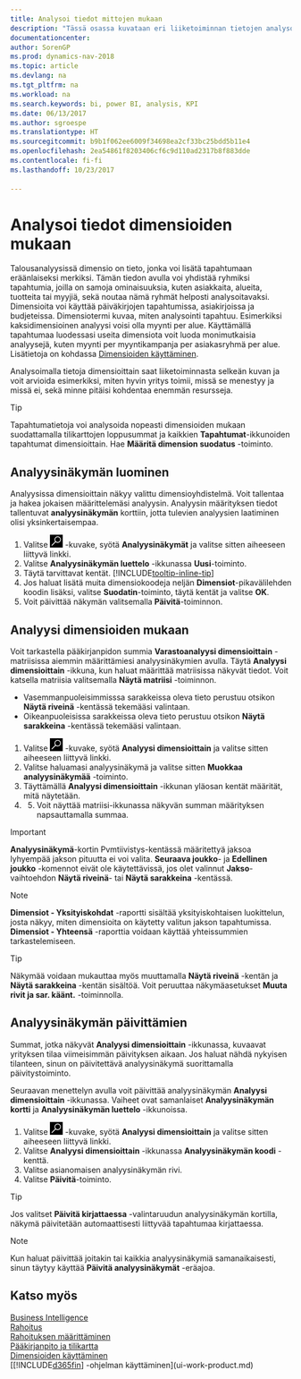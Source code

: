 ```yaml
---
title: Analysoi tiedot mittojen mukaan
description: "Tässä osassa kuvataan eri liiketoiminnan tietojen analysointi dimensioiden mukaan."
documentationcenter: 
author: SorenGP
ms.prod: dynamics-nav-2018
ms.topic: article
ms.devlang: na
ms.tgt_pltfrm: na
ms.workload: na
ms.search.keywords: bi, power BI, analysis, KPI
ms.date: 06/13/2017
ms.author: sgroespe
ms.translationtype: HT
ms.sourcegitcommit: b9b1f062ee6009f34698ea2cf33bc25bdd5b11e4
ms.openlocfilehash: 2ea54861f8203406cf6c9d110ad2317b8f883dde
ms.contentlocale: fi-fi
ms.lasthandoff: 10/23/2017

---
```

#  <a name="how-to-analyze-data-by-dimensions"></a>Analysoi tiedot dimensioiden mukaan
Talousanalyysissä dimensio on tieto, jonka voi lisätä tapahtumaan eräänlaiseksi merkiksi. Tämän tiedon avulla voi yhdistää ryhmiksi tapahtumia, joilla on samoja ominaisuuksia, kuten asiakkaita, alueita, tuotteita tai myyjiä, sekä noutaa nämä ryhmät helposti analysoitavaksi. Dimensioita voi käyttää päiväkirjojen tapahtumissa, asiakirjoissa ja budjeteissa. Dimensiotermi kuvaa, miten analysointi tapahtuu. Esimerkiksi kaksidimensioinen analyysi voisi olla myynti per alue. Käyttämällä tapahtumaa luodessasi useita dimensiota voit luoda monimutkaisia analyysejä, kuten myynti per myyntikampanja per asiakasryhmä per alue. Lisätietoja on kohdassa [Dimensioiden käyttäminen](finance-dimensions.md).

Analysoimalla tietoja dimensioittain saat liiketoiminnasta selkeän kuvan ja voit arvioida esimerkiksi, miten hyvin yritys toimii, missä se menestyy ja missä ei, sekä minne pitäisi kohdentaa enemmän resursseja.

> [!TIP]
> Tapahtumatietoja voi analysoida nopeasti dimensioiden mukaan suodattamalla tilikarttojen loppusummat ja kaikkien **Tapahtumat**-ikkunoiden tapahtumat dimensioittain. Hae **Määritä dimension suodatus** -toiminto.

## <a name="to-set-up-an-analysis-view"></a>Analyysinäkymän luominen  
Analyysissa dimensioittain näkyy valittu dimensioyhdistelmä. Voit tallentaa ja hakea jokaisen määrittelemäsi analyysin. Analyysin määrityksen tiedot tallentuvat **analyysinäkymän** korttiin, jotta tulevien analyysien laatiminen olisi yksinkertaisempaa.  

1. Valitse ![Etsi sivu tai raportti](media/ui-search/search_small.png "Etsi sivu tai raportti -kuvake") -kuvake, syötä **Analyysinäkymät** ja valitse sitten aiheeseen liittyvä linkki.  
2. Valitse **Analyysinäkymän luettelo** -ikkunassa **Uusi**-toiminto.
3. Täytä tarvittavat kentät. [!INCLUDE[tooltip-inline-tip](includes/tooltip-inline-tip_md.md)]
4. Jos haluat lisätä muita dimensiokoodeja neljän **Dimensiot**-pikavälilehden koodin lisäksi, valitse **Suodatin**-toiminto, täytä kentät ja valitse **OK**.  
5. Voit päivittää näkymän valitsemalla **Päivitä**-toiminnon.

## <a name="to-analyze-by-dimensions"></a>Analyysi dimensioiden mukaan
Voit tarkastella pääkirjanpidon summia **Varastoanalyysi dimensioittain** -matriisissa aiemmin määrittämiesi analyysinäkymien avulla. Täytä **Analyysi dimensioittain** -ikkuna, kun haluat määrittää matriisissa näkyvät tiedot. Voit katsella matriisia valitsemalla **Näytä matriisi** -toiminnon.  

- Vasemmanpuoleisimmisssa sarakkeissa oleva tieto perustuu otsikon **Näytä riveinä** -kentässä tekemääsi valintaan.  
- Oikeanpuoleisissa sarakkeissa oleva tieto perustuu otsikon **Näytä sarakkeina** -kentässä tekemääsi valintaan.  

1. Valitse ![Etsi sivu tai raportti](media/ui-search/search_small.png "Etsi sivu tai raportti -kuvake") -kuvake, syötä **Analyysi dimensioittain** ja valitse sitten aiheeseen liittyvä linkki.  
2. Valitse haluamasi analyysinäkymä ja valitse sitten **Muokkaa analyysinäkymää** -toiminto.
3. Täyttämällä **Analyysi dimensioittain** -ikkunan yläosan kentät määrität, mitä näytetään.
4. 5. Voit näyttää matriisi-ikkunassa näkyvän summan määrityksen napsauttamalla summaa.  

> [!IMPORTANT]  
>   **Analyysinäkymä**-kortin Pvmtiivistys-kentässä määritettyä jaksoa lyhyempää jakson pituutta ei voi valita. **Seuraava joukko**- ja **Edellinen joukko** -komennot eivät ole käytettävissä, jos olet valinnut **Jakso**-vaihtoehdon **Näytä riveinä**- tai **Näytä sarakkeina** -kentässä.  

> [!NOTE]  
>   **Dimensiot - Yksityiskohdat** -raportti sisältää yksityiskohtaisen luokittelun, josta näkyy, miten dimensioita on käytetty valitun jakson tapahtumissa. **Dimensiot - Yhteensä** -raporttia voidaan käyttää yhteissummien tarkastelemiseen.  

> [!TIP]  
>   Näkymää voidaan mukauttaa myös muuttamalla **Näytä riveinä** -kentän ja **Näytä sarakkeina** -kentän sisältöä. Voit peruuttaa näkymäasetukset **Muuta rivit ja sar. käänt.** -toiminnolla.

## <a name="to-update-an-analysis-view"></a>Analyysinäkymän päivittämien  
Summat, jotka näkyvät **Analyysi dimensioittain** -ikkunassa, kuvaavat yrityksen tilaa viimeisimmän päivityksen aikaan. Jos haluat nähdä nykyisen tilanteen, sinun on päivitettävä analyysinäkymä suorittamalla päivitystoiminto.

Seuraavan menettelyn avulla voit päivittää analyysinäkymän **Analyysi dimensioittain** -ikkunassa. Vaiheet ovat samanlaiset **Analyysinäkymän kortti** ja **Analyysinäkymän luettelo** -ikkunoissa.  

1. Valitse ![Etsi sivu tai raportti](media/ui-search/search_small.png "Etsi sivu tai raportti -kuvake") -kuvake, syötä **Analyysi dimensioittain** ja valitse sitten aiheeseen liittyvä linkki.  
2. Valitse **Analyysi dimensioittain** -ikkunassa **Analyysinäkymän koodi** -kenttä.  
3. Valitse asianomaisen analyysinäkymän rivi.  
4. Valitse **Päivitä**-toiminto.  

> [!TIP]  
>   Jos valitset **Päivitä kirjattaessa** -valintaruudun analyysinäkymän kortilla, näkymä päivitetään automaattisesti liittyvää tapahtumaa kirjattaessa.

> [!NOTE]  
>   Kun haluat päivittää joitakin tai kaikkia analyysinäkymiä samanaikaisesti, sinun täytyy käyttää **Päivitä analyysinäkymät** -eräajoa.  

## <a name="see-also"></a>Katso myös
[Business Intelligence](bi.md)  
[Rahoitus](finance.md)  
[Rahoituksen määrittäminen](finance-setup-finance.md)  
[Pääkirjanpito ja tilikartta](finance-general-ledger.md)  
[Dimensioiden käyttäminen](finance-dimensions.md)  
[[!INCLUDE[d365fin](includes/d365fin_md.md)] -ohjelman käyttäminen](ui-work-product.md)  


